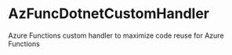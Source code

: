 # AzFuncDotnetCustomHandler
Azure Functions custom handler to maximize code reuse for Azure Functions
